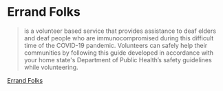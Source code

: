 # Errand Folks
> is a volunteer based service that provides assistance to deaf elders and deaf people who are immunocompromised during this difficult time of the COVID-19 pandemic. Volunteers can safely help their communities by following this guide developed in accordance with your home state's Department of Public Health’s safety guidelines while volunteering.

[Errand Folks](http://errandfolks.com)
